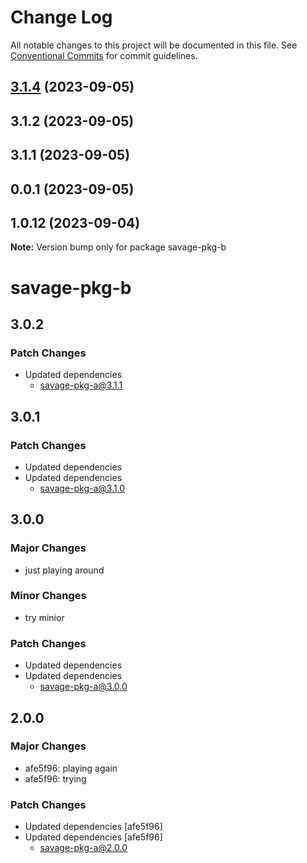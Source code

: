 # Change Log

All notable changes to this project will be documented in this file.
See [Conventional Commits](https://conventionalcommits.org) for commit guidelines.

## [3.1.4](https://github.com/savage181855/monorepo/compare/savage-pkg-b@3.0.2...savage-pkg-b@3.1.4) (2023-09-05)



## 3.1.2 (2023-09-05)



## 3.1.1 (2023-09-05)



## 0.0.1 (2023-09-05)



## 1.0.12 (2023-09-04)

**Note:** Version bump only for package savage-pkg-b





# savage-pkg-b

## 3.0.2

### Patch Changes

- Updated dependencies
  - savage-pkg-a@3.1.1

## 3.0.1

### Patch Changes

- Updated dependencies
- Updated dependencies
  - savage-pkg-a@3.1.0

## 3.0.0

### Major Changes

- just playing around

### Minor Changes

- try minior

### Patch Changes

- Updated dependencies
- Updated dependencies
  - savage-pkg-a@3.0.0

## 2.0.0

### Major Changes

- afe5f96: playing again
- afe5f96: trying

### Patch Changes

- Updated dependencies [afe5f96]
- Updated dependencies [afe5f96]
  - savage-pkg-a@2.0.0
